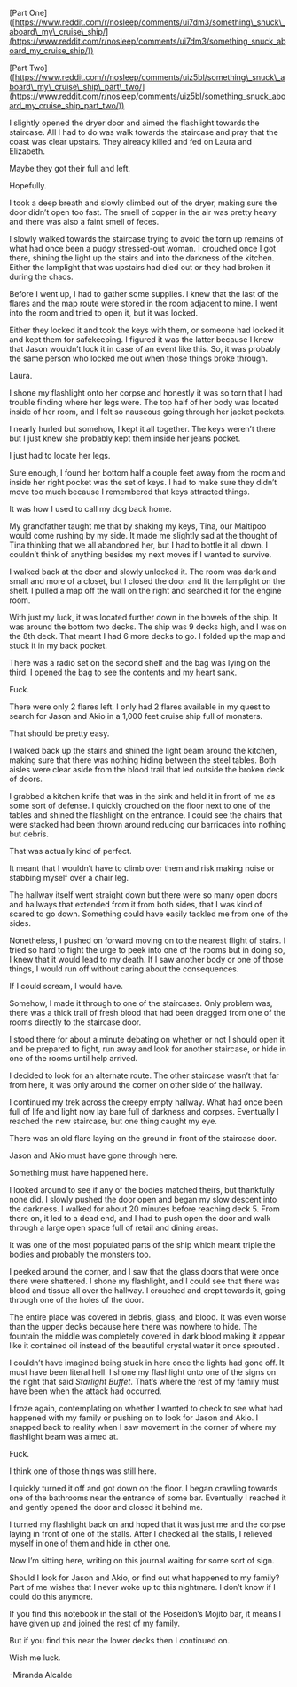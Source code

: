 \[Part One\]([https://www.reddit.com/r/nosleep/comments/ui7dm3/something\_snuck\_aboard\_my\_cruise\_ship/](https://www.reddit.com/r/nosleep/comments/ui7dm3/something_snuck_aboard_my_cruise_ship/))

\[Part Two\]([https://www.reddit.com/r/nosleep/comments/uiz5bl/something\_snuck\_aboard\_my\_cruise\_ship\_part\_two/](https://www.reddit.com/r/nosleep/comments/uiz5bl/something_snuck_aboard_my_cruise_ship_part_two/))

I slightly opened the dryer door and aimed the flashlight towards the staircase. All I had to do was walk towards the staircase and pray that the coast was clear upstairs. They already killed and fed on Laura and Elizabeth.

Maybe they got their full and left.

Hopefully.

I took a deep breath and slowly climbed out of the dryer, making sure the door didn’t open too fast. The smell of copper in the air was pretty heavy and there was also a faint smell of feces.

I slowly walked towards the staircase trying to avoid the torn up remains of what had once been a pudgy stressed-out woman. I crouched once I got there, shining the light up the stairs and into the darkness of the kitchen. Either the lamplight that was upstairs had died out or they had broken it during the chaos.

Before I went up, I had to gather some supplies. I knew that the last of the flares and the map route were stored in the room adjacent to mine. I went into the room and tried to open it, but it was locked.

Either they locked it and took the keys with them, or someone had locked it and kept them for safekeeping. I figured it was the latter because I knew that Jason wouldn’t lock it in case of an event like this. So, it was probably the same person who locked me out when those things broke through.

Laura.

I shone my flashlight onto her corpse and honestly it was so torn that I had trouble finding where her legs were. The top half of her body was located inside of her room, and I felt so nauseous going through her jacket pockets.

I nearly hurled but somehow, I kept it all together. The keys weren’t there but I just knew she probably kept them inside her jeans pocket.

I just had to locate her legs.

Sure enough, I found her bottom half a couple feet away from the room and inside her right pocket was the set of keys. I had to make sure they didn’t move too much because I remembered that keys attracted things.

It was how I used to call my dog back home.

My grandfather taught me that by shaking my keys, Tina, our Maltipoo would come rushing by my side. It made me slightly sad at the thought of Tina thinking that we all abandoned her, but I had to bottle it all down. I couldn’t think of anything besides my next moves if I wanted to survive.

I walked back at the door and slowly unlocked it. The room was dark and small and more of a closet, but I closed the door and lit the lamplight on the shelf. I pulled a map off the wall on the right and searched it for the engine room.

With just my luck, it was located further down in the bowels of the ship. It was around the bottom two decks. The ship was 9 decks high, and I was on the 8th deck. That meant I had 6 more decks to go. I folded up the map and stuck it in my back pocket.

There was a radio set on the second shelf and the bag was lying on the third. I opened the bag to see the contents and my heart sank.

Fuck.

There were only 2 flares left. I only had 2 flares available in my quest to search for Jason and Akio in a 1,000 feet cruise ship full of monsters.

That should be pretty easy.

I walked back up the stairs and shined the light beam around the kitchen, making sure that there was nothing hiding between the steel tables. Both aisles were clear aside from the blood trail that led outside the broken deck of doors.

I grabbed a kitchen knife that was in the sink and held it in front of me as some sort of defense. I quickly crouched on the floor next to one of the tables and shined the flashlight on the entrance. I could see the chairs that were stacked had been thrown around reducing our barricades into nothing but debris.

That was actually kind of perfect.

It meant that I wouldn’t have to climb over them and risk making noise or stabbing myself over a chair leg.

The hallway itself went straight down but there were so many open doors and hallways that extended from it from both sides, that I was kind of scared to go down. Something could have easily tackled me from one of the sides.

Nonetheless, I pushed on forward moving on to the nearest flight of stairs. I tried so hard to fight the urge to peek into one of the rooms but in doing so, I knew that it would lead to my death. If I saw another body or one of those things, I would run off without caring about the consequences.

If I could scream, I would have.

Somehow, I made it through to one of the staircases. Only problem was, there was a thick trail of fresh blood that had been dragged from one of the rooms directly to the staircase door.

I stood there for about a minute debating on whether or not I should open it and be prepared to fight, run away and look for another staircase, or hide in one of the rooms until help arrived.

I decided to look for an alternate route. The other staircase wasn’t that far from here, it was only around the corner on other side of the hallway.

I continued my trek across the creepy empty hallway. What had once been full of life and light now lay bare full of darkness and corpses. Eventually I reached the new staircase, but one thing caught my eye.

There was an old flare laying on the ground in front of the staircase door.

Jason and Akio must have gone through here.

Something must have happened here.

I looked around to see if any of the bodies matched theirs, but thankfully none did. I slowly pushed the door open and began my slow descent into the darkness. I walked for about 20 minutes before reaching deck 5. From there on, it led to a dead end, and I had to push open the door and walk through a large open space full of retail and dining areas.

It was one of the most populated parts of the ship which meant triple the bodies and probably the monsters too.

I peeked around the corner, and I saw that the glass doors that were once there were shattered. I shone my flashlight, and I could see that there was blood and tissue all over the hallway. I crouched and crept towards it, going through one of the holes of the door.

The entire place was covered in debris, glass, and blood. It was even worse than the upper decks because here there was nowhere to hide. The fountain the middle was completely covered in dark blood making it appear like it contained oil instead of the beautiful crystal water it once sprouted .

I couldn’t have imagined being stuck in here once the lights had gone off. It must have been literal hell. I shone my flashlight onto one of the signs on the right that said *Starlight Buffet*. That’s where the rest of my family must have been when the attack had occurred.

I froze again, contemplating on whether I wanted to check to see what had happened with my family or pushing on to look for Jason and Akio. I snapped back to reality when I saw movement in the corner of where my flashlight beam was aimed at.

Fuck.

I think one of those things was still here.

I quickly turned it off and got down on the floor. I began crawling towards one of the bathrooms near the entrance of some bar. Eventually I reached it and gently opened the door and closed it behind me.

I turned my flashlight back on and hoped that it was just me and the corpse laying in front of one of the stalls. After I checked all the stalls, I relieved myself in one of them and hide in other one.

Now I’m sitting here, writing on this journal waiting for some sort of sign.

Should I look for Jason and Akio, or find out what happened to my family? Part of me wishes that I never woke up to this nightmare. I don’t know if I could do this anymore.

If you find this notebook in the stall of the Poseidon’s Mojito bar, it means I have given up and joined the rest of my family.

But if you find this near the lower decks then I continued on.

Wish me luck.

\-Miranda Alcalde